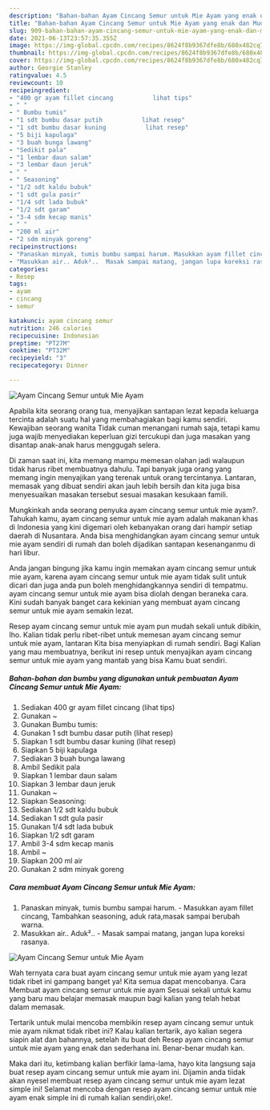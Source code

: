 ```yaml
---
description: "Bahan-bahan Ayam Cincang Semur untuk Mie Ayam yang enak dan Mudah Dibuat"
title: "Bahan-bahan Ayam Cincang Semur untuk Mie Ayam yang enak dan Mudah Dibuat"
slug: 909-bahan-bahan-ayam-cincang-semur-untuk-mie-ayam-yang-enak-dan-mudah-dibuat
date: 2021-06-13T23:57:35.355Z
image: https://img-global.cpcdn.com/recipes/8624f8b9367dfe8b/680x482cq70/ayam-cincang-semur-untuk-mie-ayam-foto-resep-utama.jpg
thumbnail: https://img-global.cpcdn.com/recipes/8624f8b9367dfe8b/680x482cq70/ayam-cincang-semur-untuk-mie-ayam-foto-resep-utama.jpg
cover: https://img-global.cpcdn.com/recipes/8624f8b9367dfe8b/680x482cq70/ayam-cincang-semur-untuk-mie-ayam-foto-resep-utama.jpg
author: Georgie Stanley
ratingvalue: 4.5
reviewcount: 10
recipeingredient:
- "400 gr ayam fillet cincang           lihat tips"
- " "
- " Bumbu tumis"
- "1 sdt bumbu dasar putih           lihat resep"
- "1 sdt bumbu dasar kuning           lihat resep"
- "5 biji kapulaga"
- "3 buah bunga lawang"
- "Sedikit pala"
- "1 lembar daun salam"
- "3 lembar daun jeruk"
- " "
- " Seasoning"
- "1/2 sdt kaldu bubuk"
- "1 sdt gula pasir"
- "1/4 sdt lada bubuk"
- "1/2 sdt garam"
- "3-4 sdm kecap manis"
- " "
- "200 ml air"
- "2 sdm minyak goreng"
recipeinstructions:
- "Panaskan minyak, tumis bumbu sampai harum. Masukkan ayam fillet cincang, Tambahkan seasoning, aduk rata,masak sampai berubah warna."
- "Masukkan air.. Aduk²..  Masak sampai matang, jangan lupa koreksi rasanya."
categories:
- Resep
tags:
- ayam
- cincang
- semur

katakunci: ayam cincang semur 
nutrition: 246 calories
recipecuisine: Indonesian
preptime: "PT27M"
cooktime: "PT32M"
recipeyield: "3"
recipecategory: Dinner

---
```



![Ayam Cincang Semur untuk Mie Ayam](https://img-global.cpcdn.com/recipes/8624f8b9367dfe8b/680x482cq70/ayam-cincang-semur-untuk-mie-ayam-foto-resep-utama.jpg)

Apabila kita seorang orang tua, menyajikan santapan lezat kepada keluarga tercinta adalah suatu hal yang membahagiakan bagi kamu sendiri. Kewajiban seorang  wanita Tidak cuman menangani rumah saja, tetapi kamu juga wajib menyediakan keperluan gizi tercukupi dan juga masakan yang disantap anak-anak harus menggugah selera.

Di zaman  saat ini, kita memang mampu memesan olahan jadi walaupun tidak harus ribet membuatnya dahulu. Tapi banyak juga orang yang memang ingin menyajikan yang terenak untuk orang tercintanya. Lantaran, memasak yang dibuat sendiri akan jauh lebih bersih dan kita juga bisa menyesuaikan masakan tersebut sesuai masakan kesukaan famili. 



Mungkinkah anda seorang penyuka ayam cincang semur untuk mie ayam?. Tahukah kamu, ayam cincang semur untuk mie ayam adalah makanan khas di Indonesia yang kini digemari oleh kebanyakan orang dari hampir setiap daerah di Nusantara. Anda bisa menghidangkan ayam cincang semur untuk mie ayam sendiri di rumah dan boleh dijadikan santapan kesenanganmu di hari libur.

Anda jangan bingung jika kamu ingin memakan ayam cincang semur untuk mie ayam, karena ayam cincang semur untuk mie ayam tidak sulit untuk dicari dan juga anda pun boleh menghidangkannya sendiri di tempatmu. ayam cincang semur untuk mie ayam bisa diolah dengan beraneka cara. Kini sudah banyak banget cara kekinian yang membuat ayam cincang semur untuk mie ayam semakin lezat.

Resep ayam cincang semur untuk mie ayam pun mudah sekali untuk dibikin, lho. Kalian tidak perlu ribet-ribet untuk memesan ayam cincang semur untuk mie ayam, lantaran Kita bisa menyiapkan di rumah sendiri. Bagi Kalian yang mau membuatnya, berikut ini resep untuk menyajikan ayam cincang semur untuk mie ayam yang mantab yang bisa Kamu buat sendiri.

<!--inarticleads1-->

##### Bahan-bahan dan bumbu yang digunakan untuk pembuatan Ayam Cincang Semur untuk Mie Ayam:

1. Sediakan 400 gr ayam fillet cincang           (lihat tips)
1. Gunakan  ~
1. Gunakan  Bumbu tumis:
1. Gunakan 1 sdt bumbu dasar putih           (lihat resep)
1. Siapkan 1 sdt bumbu dasar kuning           (lihat resep)
1. Siapkan 5 biji kapulaga
1. Sediakan 3 buah bunga lawang
1. Ambil Sedikit pala
1. Siapkan 1 lembar daun salam
1. Siapkan 3 lembar daun jeruk
1. Gunakan  ~
1. Siapkan  Seasoning:
1. Sediakan 1/2 sdt kaldu bubuk
1. Sediakan 1 sdt gula pasir
1. Gunakan 1/4 sdt lada bubuk
1. Siapkan 1/2 sdt garam
1. Ambil 3-4 sdm kecap manis
1. Ambil  ~
1. Siapkan 200 ml air
1. Gunakan 2 sdm minyak goreng




<!--inarticleads2-->

##### Cara membuat Ayam Cincang Semur untuk Mie Ayam:

1. Panaskan minyak, tumis bumbu sampai harum. - Masukkan ayam fillet cincang, Tambahkan seasoning, aduk rata,masak sampai berubah warna.
1. Masukkan air.. Aduk²..  - Masak sampai matang, jangan lupa koreksi rasanya.
<img src="//assets-global.cpcdn.com/assets/icons/button_play-2c75c40dde080a61004c1f40b05d8f140eaff45d7e9e6481dc71c63d2e7c4909.png" alt="Ayam Cincang Semur untuk Mie Ayam">



Wah ternyata cara buat ayam cincang semur untuk mie ayam yang lezat tidak ribet ini gampang banget ya! Kita semua dapat mencobanya. Cara Membuat ayam cincang semur untuk mie ayam Sesuai sekali untuk kamu yang baru mau belajar memasak maupun bagi kalian yang telah hebat dalam memasak.

Tertarik untuk mulai mencoba membikin resep ayam cincang semur untuk mie ayam nikmat tidak ribet ini? Kalau kalian tertarik, ayo kalian segera siapin alat dan bahannya, setelah itu buat deh Resep ayam cincang semur untuk mie ayam yang enak dan sederhana ini. Benar-benar mudah kan. 

Maka dari itu, ketimbang kalian berfikir lama-lama, hayo kita langsung saja buat resep ayam cincang semur untuk mie ayam ini. Dijamin anda tiidak akan nyesel membuat resep ayam cincang semur untuk mie ayam lezat simple ini! Selamat mencoba dengan resep ayam cincang semur untuk mie ayam enak simple ini di rumah kalian sendiri,oke!.

